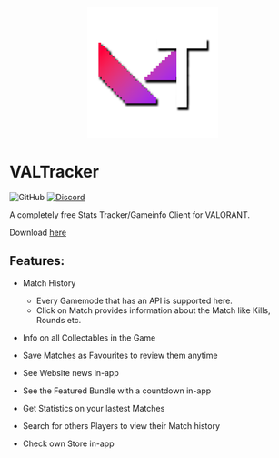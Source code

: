 <p align="center"><img width="230px" src="iconss/VALTracker_Logo_default.png"></p> 

# VALTracker

![GitHub](https://img.shields.io/github/license/spiritletsplays/valtracker_src?label=License) [![Discord](https://img.shields.io/discord/927898163094900777?color=%235865F2&label=Our%20Discord)](https://discord.gg/aJfQ4yHysG)

A completely free Stats Tracker/Gameinfo Client for VALORANT.

Download [here](https://valtracker.gg/)

## Features:
- Match History
    - Every Gamemode that has an API is supported here.
    - Click on Match provides information about the Match like Kills, Rounds etc.

- Info on all Collectables in the Game

- Save Matches as Favourites to review them anytime

- See Website news in-app

- See the Featured Bundle with a countdown in-app

- Get Statistics on your lastest Matches

- Search for others Players to view their Match history

- Check own Store in-app
